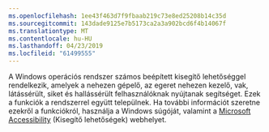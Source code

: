 ```yaml
---
ms.openlocfilehash: 1ee43f463d7f9fbaab219c73e8ed25208b14c35d
ms.sourcegitcommit: 143dade9125e7b5173ca2a3a902bcd6f4b14067f
ms.translationtype: MT
ms.contentlocale: hu-HU
ms.lasthandoff: 04/23/2019
ms.locfileid: "61499555"
---
```

A Windows operációs rendszer számos beépített kisegítő lehetőséggel rendelkezik, amelyek a nehezen gépelő, az egeret nehezen kezelő, vak, látássérült, siket és hallássérült felhasználóknak nyújtanak segítséget. Ezek a funkciók a rendszerrel együtt települnek. Ha további információt szeretne ezekről a funkciókról, használja a Windows súgóját, valamint a [Microsoft Accessibility](http://go.microsoft.com/fwlink/?LinkId=8431) (Kisegítő lehetőségek) webhelyet.